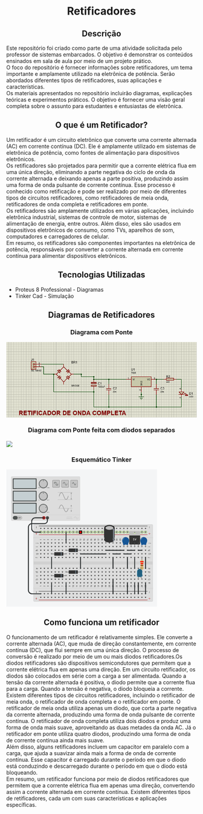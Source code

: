 <body>
    <h1 align='center'>Retificadores</h1>
    <h2 align='center'>Descrição</h2>
    <p>Este repositório foi criado como parte de uma atividade solicitada pelo professor de sistemas embarcados. O objetivo é demonstrar os conteúdos ensinados em sala de aula por meio de um projeto prático.
    <br>O foco do repositório é fornecer informações sobre retificadores, um tema importante e amplamente utilizado na eletrônica de potência. Serão abordados diferentes tipos de retificadores, suas aplicações e características.
    <br>Os materiais apresentados no repositório incluirão  diagramas, explicações teóricas e experimentos práticos. O objetivo é fornecer uma visão geral completa sobre o assunto para estudantes e entusiastas de eletrônica.
</p>
    <h2 align='center'>O que é um Retificador?</h2>
    <p>Um retificador é um circuito eletrônico que converte uma corrente alternada (AC) em corrente contínua (DC). Ele é amplamente utilizado em sistemas de eletrônica de potência, como fontes de alimentação para dispositivos eletrônicos.
    <br>Os retificadores são projetados para permitir que a corrente elétrica flua em uma única direção, eliminando a parte negativa do ciclo de onda da corrente alternada e deixando apenas a parte positiva, produzindo assim uma forma de onda pulsante de corrente contínua. Esse processo é conhecido como retificação e pode ser realizado por meio de diferentes tipos de circuitos retificadores, como retificadores de meia onda, retificadores de onda completa e retificadores em ponte.<br>Os retificadores são amplamente utilizados em várias aplicações, incluindo eletrônica industrial, sistemas de controle de motor, sistemas de alimentação de energia, entre outros. Além disso, eles são usados em dispositivos eletrônicos de consumo, como TVs, aparelhos de som, computadores e carregadores de celular.
    <br>Em resumo, os retificadores são componentes importantes na eletrônica de potência, responsáveis por converter a corrente alternada em corrente contínua para alimentar dispositivos eletrônicos.</p>
    <h2 align='center'>Tecnologias Utilizadas</h2>
    <ul>
      <li>Proteus 8 Professional - Diagramas</li>
      <li>Tinker Cad - Simulação</li>
    </ul>
    <h2 align='center'>Diagramas de Retificadores</h2>
    <h3 align='center'>Diagrama com Ponte</h3>
    <img align='center' src='images/proteus_ponte.png'>
    <h3 align='center'>Diagrama com Ponte feita com diodos separados</h3>
    <img align='center' src='images/proteus_diodoseparado.png'>
    <h3 align='center'>Esquemático Tinker</h3>
    <img align='center' src='images/tinker.png'>
 <h2 align='center'>Como funciona um retificador</h2>
    <p>O funcionamento de um retificador é relativamente simples. Ele converte a corrente alternada (AC), que muda de direção constantemente, em corrente contínua (DC), que flui sempre em uma única direção. O processo de conversão é realizado por meio de um ou mais diodos retificadores.Os diodos retificadores são dispositivos semicondutores que permitem que a corrente elétrica flua em apenas uma direção. Em um circuito retificador, os diodos são colocados em série com a carga a ser alimentada. Quando a tensão da corrente alternada é positiva, o diodo permite que a corrente flua para a carga. Quando a tensão é negativa, o diodo bloqueia a corrente.
    <br>Existem diferentes tipos de circuitos retificadores, incluindo o retificador de meia onda, o retificador de onda completa e o retificador em ponte. O retificador de meia onda utiliza apenas um diodo, que corta a parte negativa da corrente alternada, produzindo uma forma de onda pulsante de corrente contínua. O retificador de onda completa utiliza dois diodos e produz uma forma de onda mais suave, aproveitando as duas metades da onda AC. Já o retificador em ponte utiliza quatro diodos, produzindo uma forma de onda de corrente contínua ainda mais suave.
    <br>Além disso, alguns retificadores incluem um capacitor em paralelo com a carga, que ajuda a suavizar ainda mais a forma de onda de corrente contínua. Esse capacitor é carregado durante o período em que o diodo está conduzindo e descarregado durante o período em que o diodo está bloqueando.
    <br>Em resumo, um retificador funciona por meio de diodos retificadores que permitem que a corrente elétrica flua em apenas uma direção, convertendo assim a corrente alternada em corrente contínua. Existem diferentes tipos de retificadores, cada um com suas características e aplicações específicas.
    <p>
</body>

